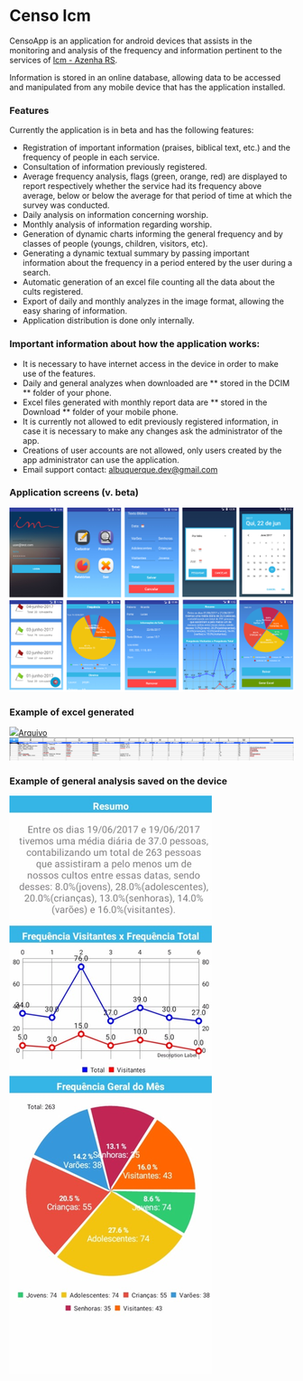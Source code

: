 # Censo Icm
CensoApp is an application for android devices that assists in the monitoring and analysis of the frequency and information pertinent to the services of [Icm - Azenha RS](http://icmazenha.com/).

Information is stored in an online database, allowing data to be accessed and manipulated from any mobile device that has the application installed.

### Features

Currently the application is in beta and has the following features:
* Registration of important information (praises, biblical text, etc.) and the frequency of people in each service.
* Consultation of information previously registered.
* Average frequency analysis, flags (green, orange, red) are displayed to report respectively whether the service had its frequency above average, below or below the average for that period of time at which the survey was conducted.
* Daily analysis on information concerning worship.
* Monthly analysis of information regarding worship.
* Generation of dynamic charts informing the general frequency and by classes of people (youngs, children, visitors, etc).
* Generating a dynamic textual summary by passing important information about the frequency in a period entered by the user during a search.
* Automatic generation of an excel file counting all the data about the cults registered.
* Export of daily and monthly analyzes in the image format, allowing the easy sharing of information.
* Application distribution is done only internally.

### Important information about how the application works:
* It is necessary to have internet access in the device in order to make use of the features.
* Daily and general analyzes when downloaded are ** stored in the DCIM ** folder of your phone.
* Excel files generated with monthly report data are ** stored in the Download ** folder of your mobile phone.
* It is currently not allowed to edit previously registered information, in case it is necessary to make any changes ask the administrator of the app.
* Creations of user accounts are not allowed, only users created by the app administrator can use the application.
* Email support contact: albuquerque.dev@gmail.com

### Application screens (v. beta)
![](https://github.com/luucasAlbuq/censo-icm/blob/master/app/screenshots/geral.png)

### Example of excel generated
![](http://icons.iconarchive.com/icons/ziggy19/microsoft-office-mac-tilt/24/Excel-icon.png)[Arquivo](https://github.com/luucasAlbuq/censo-icm/blob/master/app/screenshots/relatorio_censo_icm_1498059847968.xls)
![](https://github.com/luucasAlbuq/censo-icm/blob/master/app/screenshots/Capture_report.PNG)

### Example of general analysis saved on the device
![](https://github.com/luucasAlbuq/censo-icm/blob/master/app/screenshots/WhatsApp%20Image%202017-06-19%20at%2018.59.41.jpeg)
